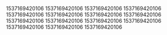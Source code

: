 1537169420106
1537169420106
1537169420106
1537169420106
1537169420106
1537169420106
1537169420106
1537169420106
1537169420106
1537169420106
1537169420106
1537169420106
1537169420106
1537169420106
1537169420106
